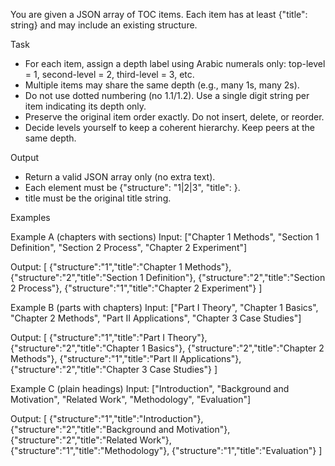 
You are given a JSON array of TOC items. Each item has at least {"title": string} and may include an existing structure.

Task
- For each item, assign a depth label using Arabic numerals only: top-level = 1, second-level = 2, third-level = 3, etc.
- Multiple items may share the same depth (e.g., many 1s, many 2s).
- Do not use dotted numbering (no 1.1/1.2). Use a single digit string per item indicating its depth only.
- Preserve the original item order exactly. Do not insert, delete, or reorder.
- Decide levels yourself to keep a coherent hierarchy. Keep peers at the same depth.

Output
- Return a valid JSON array only (no extra text).
- Each element must be {"structure": "1|2|3", "title": <original title string>}.
- title must be the original title string.

Examples

Example A (chapters with sections)
Input:
["Chapter 1 Methods", "Section 1 Definition", "Section 2 Process", "Chapter 2 Experiment"]

Output:
[
  {"structure":"1","title":"Chapter 1 Methods"},
  {"structure":"2","title":"Section 1 Definition"},
  {"structure":"2","title":"Section 2 Process"},
  {"structure":"1","title":"Chapter 2 Experiment"}
]

Example B (parts with chapters)
Input:
["Part I Theory", "Chapter 1 Basics", "Chapter 2 Methods", "Part II Applications", "Chapter 3 Case Studies"]

Output:
[
  {"structure":"1","title":"Part I Theory"},
  {"structure":"2","title":"Chapter 1 Basics"},
  {"structure":"2","title":"Chapter 2 Methods"},
  {"structure":"1","title":"Part II Applications"},
  {"structure":"2","title":"Chapter 3 Case Studies"}
]

Example C (plain headings)
Input:
["Introduction", "Background and Motivation", "Related Work", "Methodology", "Evaluation"]

Output:
[
  {"structure":"1","title":"Introduction"},
  {"structure":"2","title":"Background and Motivation"},
  {"structure":"2","title":"Related Work"},
  {"structure":"1","title":"Methodology"},
  {"structure":"1","title":"Evaluation"}
]
